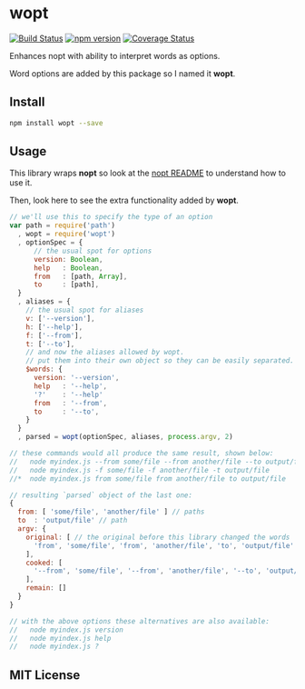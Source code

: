 # wopt
[![Build Status](https://travis-ci.org/elidoran/node-wopt.svg?branch=master)](https://travis-ci.org/elidoran/node-wopt)
[![npm version](https://badge.fury.io/js/wopt.svg)](http://badge.fury.io/js/wopt)
[![Coverage Status](https://coveralls.io/repos/github/elidoran/node-wopt/badge.svg?branch=master)](https://coveralls.io/github/elidoran/node-wopt?branch=master)

Enhances nopt with ability to interpret words as options.

Word options are added by this package so I named it **wopt**.


## Install

```sh
npm install wopt --save
```


## Usage

This library wraps **nopt** so look at the [nopt README](https://www.npmjs.com/package/nopt) to understand how to use it.

Then, look here to see the extra functionality added by **wopt**.

```javascript
// we'll use this to specify the type of an option
var path = require('path')
  , wopt = require('wopt')
  , optionSpec = {
      // the usual spot for options
      version: Boolean,
      help   : Boolean,
      from   : [path, Array],
      to     : [path],
  }
  , aliases = {
    // the usual spot for aliases
    v: ['--version'],
    h: ['--help'],
    f: ['--from'],
    t: ['--to'],
    // and now the aliases allowed by wopt.
    // put them into their own object so they can be easily separated.
    $words: {
      version: '--version',
      help   : '--help',
      '?'    : '--help'
      from   : '--from',
      to     : '--to',
    }
  }
  , parsed = wopt(optionSpec, aliases, process.argv, 2)

// these commands would all produce the same result, shown below:
//   node myindex.js --from some/file --from another/file --to output/file
//   node myindex.js -f some/file -f another/file -t output/file
//*  node myindex.js from some/file from another/file to output/file

// resulting `parsed` object of the last one:
{
  from: [ 'some/file', 'another/file' ] // paths
  to  : 'output/file' // path
  argv: {
    original: [ // the original before this library changed the words
      'from', 'some/file', 'from', 'another/file', 'to', 'output/file'
    ],
    cooked: [
      '--from', 'some/file', '--from', 'another/file', '--to', 'output/file'
    ],
    remain: []
  }
}

// with the above options these alternatives are also available:
//   node myindex.js version
//   node myindex.js help
//   node myindex.js ?
```


## MIT License
